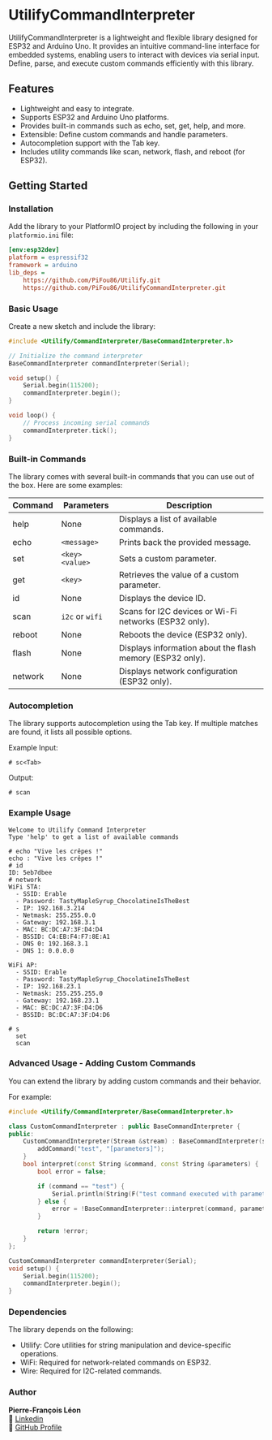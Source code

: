 # UtilifyCommandInterpreter

UtilifyCommandInterpreter is a lightweight and flexible library designed for ESP32 and Arduino Uno. It provides an intuitive command-line interface for embedded systems, enabling users to interact with devices via serial input. Define, parse, and execute custom commands efficiently with this library.

## Features

- Lightweight and easy to integrate.
- Supports ESP32 and Arduino Uno platforms.
- Provides built-in commands such as echo, set, get, help, and more.
- Extensible: Define custom commands and handle parameters.
- Autocompletion support with the Tab key.
- Includes utility commands like scan, network, flash, and reboot (for ESP32).

## Getting Started

### Installation

Add the library to your PlatformIO project by including the following in your `platformio.ini` file:

```ini
[env:esp32dev]
platform = espressif32
framework = arduino
lib_deps =
    https://github.com/PiFou86/Utilify.git
    https://github.com/PiFou86/UtilifyCommandInterpreter.git
```

### Basic Usage

Create a new sketch and include the library:

```cpp
#include <Utilify/CommandInterpreter/BaseCommandInterpreter.h>

// Initialize the command interpreter
BaseCommandInterpreter commandInterpreter(Serial);

void setup() {
    Serial.begin(115200);
    commandInterpreter.begin();
}

void loop() {
    // Process incoming serial commands
    commandInterpreter.tick();
}
```

### Built-in Commands

The library comes with several built-in commands that you can use out of the box. Here are some examples:

| Command | Parameters | Description |
|---------|------------|-------------|
| help    | None       | Displays a list of available commands. |
| echo    | `<message>`| Prints back the provided message. |
| set     | `<key> <value>` | Sets a custom parameter. |
| get     | `<key>`    | Retrieves the value of a custom parameter. |
| id      | None       | Displays the device ID. |
| scan    | `i2c` or `wifi` | Scans for I2C devices or Wi-Fi networks (ESP32 only). |
| reboot  | None       | Reboots the device (ESP32 only). |
| flash   | None       | Displays information about the flash memory (ESP32 only). |
| network | None       | Displays network configuration (ESP32 only). |

### Autocompletion

The library supports autocompletion using the Tab key. If multiple matches are found, it lists all possible options.

Example Input:

```
# sc<Tab>
```

Output:
```
# scan
```

### Example Usage

```
Welcome to Utilify Command Interpreter
Type 'help' to get a list of available commands

# echo "Vive les crêpes !"
echo : "Vive les crêpes !"
# id 
ID: 5eb7dbee
# network
WiFi STA:
  - SSID: Erable
  - Password: TastyMapleSyrup_ChocolatineIsTheBest
  - IP: 192.168.3.214
  - Netmask: 255.255.0.0
  - Gateway: 192.168.3.1
  - MAC: BC:DC:A7:3F:D4:D4
  - BSSID: C4:EB:F4:F7:8E:A1
  - DNS 0: 192.168.3.1
  - DNS 1: 0.0.0.0

WiFi AP:
  - SSID: Erable
  - Password: TastyMapleSyrup_ChocolatineIsTheBest
  - IP: 192.168.23.1
  - Netmask: 255.255.255.0
  - Gateway: 192.168.23.1
  - MAC: BC:DC:A7:3F:D4:D6
  - BSSID: BC:DC:A7:3F:D4:D6

# s
  set
  scan
```

### Advanced Usage - Adding Custom Commands

You can extend the library by adding custom commands and their behavior. 

For example:

```cpp
#include <Utilify/CommandInterpreter/BaseCommandInterpreter.h>

class CustomCommandInterpreter : public BaseCommandInterpreter {
public:
    CustomCommandInterpreter(Stream &stream) : BaseCommandInterpreter(stream) {
        addCommand("test", "[parameters]");
    }
    bool interpret(const String &command, const String &parameters) {
        bool error = false;

        if (command == "test") {
            Serial.println(String(F("test command executed with parameters: ")) + parameters);
        } else {
            error = !BaseCommandInterpreter::interpret(command, parameters);
        }

        return !error;
    }
};

CustomCommandInterpreter commandInterpreter(Serial);
void setup() {
    Serial.begin(115200);
    commandInterpreter.begin();
}
```

### Dependencies

The library depends on the following:

- Utilify: Core utilities for string manipulation and device-specific operations.
- WiFi: Required for network-related commands on ESP32.
- Wire: Required for I2C-related commands.

### Author

**Pierre-François Léon**  
🔗 [Linkedin](https://www.linkedin.com/in/pierrefrancoisleon/)  
🔗 [GitHub Profile](https://github.com/PiFou86)
